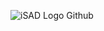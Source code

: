 ![iSAD Logo Github](https://github.com/sirx2713/Flag-of-Madagascar/assets/122817303/5e783faa-ed9f-4c27-ab08-d3b168676af2)
